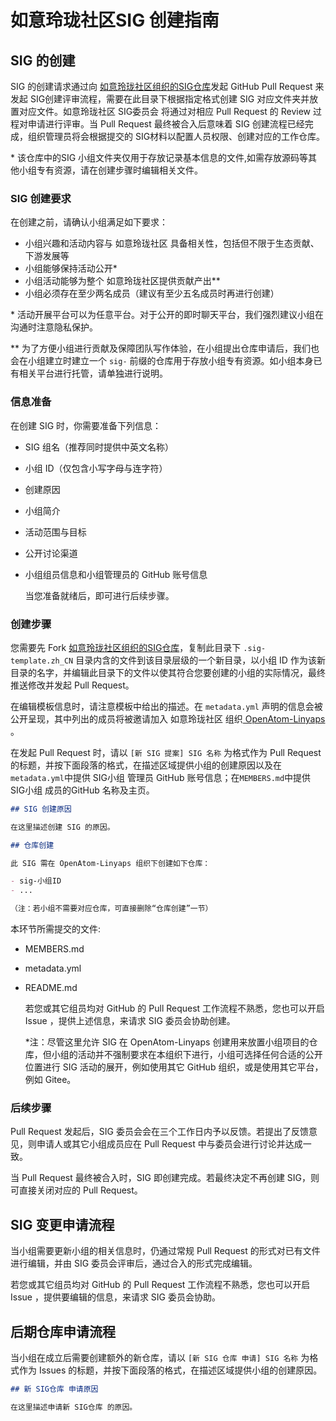# 如意玲珑社区SIG 创建指南

## SIG 的创建
  SIG 的创建请求通过向 [如意玲珑社区组织的SIG仓库](https://github.com/OpenAtom-Linyaps/SIG)发起 GitHub Pull Request 来发起 SIG创建评审流程，需要在此目录下根据指定格式创建 SIG 对应文件夹并放置对应文件。如意玲珑社区 SIG委员会 将通过对相应 Pull Request 的 Review 过程对申请进行评审。当 Pull Request 最终被合入后意味着 SIG 创建流程已经完成，组织管理员将会根据提交的 SIG材料以配置人员权限、创建对应的工作仓库。

\* 该仓库中的SIG 小组文件夹仅用于存放记录基本信息的文件,如需存放源码等其他小组专有资源，请在创建步骤时编辑相关文件。

### SIG 创建要求

在创建之前，请确认小组满足如下要求：

- 小组兴趣和活动内容与 如意玲珑社区 具备相关性，包括但不限于生态贡献、下游发展等
- 小组能够保持活动公开\*
- 小组活动能够为整个 如意玲珑社区提供贡献产出\*\*
- 小组必须存在至少两名成员（建议有至少五名成员时再进行创建）

\* 活动开展平台可以为任意平台。对于公开的即时聊天平台，我们强烈建议小组在沟通时注意隐私保护。

\*\* 为了方便小组进行贡献及保障团队写作体验，在小组提出仓库申请后，我们也会在小组建立时建立一个 `sig-` 前缀的仓库用于存放小组专有资源。如小组本身已有相关平台进行托管，请单独进行说明。

### 信息准备

  在创建 SIG 时，你需要准备下列信息：

- SIG 组名（推荐同时提供中英文名称）
- 小组 ID（仅包含小写字母与连字符）
- 创建原因
- 小组简介
- 活动范围与目标
- 公开讨论渠道
- 小组组员信息和小组管理员的 GitHub 账号信息

  当您准备就绪后，即可进行后续步骤。

### 创建步骤

  您需要先 Fork [如意玲珑社区组织的SIG仓库](https://github.com/OpenAtom-Linyaps/SIG)，复制此目录下 `.sig-template.zh_CN` 目录内含的文件到该目录层级的一个新目录，以小组 ID 作为该新目录的名字，并编辑此目录下的文件以使其符合您要创建的小组的实际情况，最终推送修改并发起 Pull Request。

  在编辑模板信息时，请注意模板中给出的描述。在 `metadata.yml` 声明的信息会被公开呈现，其中列出的成员将被邀请加入 如意玲珑社区 组织[ OpenAtom-Linyaps ](https://github.com/OpenAtom-Linyaps)。

  在发起 Pull Request 时，请以 `[新 SIG 提案] SIG 名称` 为格式作为 Pull Request 的标题，并按下面段落的格式，在描述区域提供小组的创建原因以及在`metadata.yml`中提供 SIG小组 管理员 GitHub 账号信息；在`MEMBERS.md`中提供 SIG小组 成员的GitHub 名称及主页。

``` markdown
## SIG 创建原因

在这里描述创建 SIG 的原因。

## 仓库创建

此 SIG 需在 OpenAtom-Linyaps 组织下创建如下仓库：

- sig-小组ID
- ...

（注：若小组不需要对应仓库，可直接删除“仓库创建”一节）
```

  本环节所需提交的文件:
- MEMBERS.md
- metadata.yml
- README.md

  若您或其它组员均对 GitHub 的 Pull Request 工作流程不熟悉，您也可以开启 Issue ，提供上述信息，来请求 SIG 委员会协助创建。

  \*注：尽管这里允许 SIG 在 OpenAtom-Linyaps 创建用来放置小组项目的仓库，但小组的活动并不强制要求在本组织下进行，小组可选择任何合适的公开位置进行 SIG 活动的展开，例如使用其它 GitHub 组织，或是使用其它平台，例如 Gitee。

### 后续步骤

  Pull Request 发起后，SIG 委员会会在三个工作日内予以反馈。若提出了反馈意见，则申请人或其它小组成员应在 Pull Request 中与委员会进行讨论并达成一致。

  当 Pull Request 最终被合入时，SIG 即创建完成。若最终决定不再创建 SIG，则可直接关闭对应的 Pull Request。

## SIG 变更申请流程

  当小组需要更新小组的相关信息时，仍通过常规 Pull Request 的形式对已有文件进行编辑，并由 SIG 委员会评审后，通过合入的形式完成编辑。

  若您或其它组员均对 GitHub 的 Pull Request 工作流程不熟悉，您也可以开启 Issue ，提供要编辑的信息，来请求 SIG 委员会协助。

## 后期仓库申请流程

  当小组在成立后需要创建额外的新仓库，请以 `[新 SIG 仓库 申请] SIG 名称` 为格式作为 Issues 的标题，并按下面段落的格式，在描述区域提供小组的创建原因。
``` markdown
## 新 SIG仓库 申请原因

在这里描述申请新 SIG仓库 的原因。
```